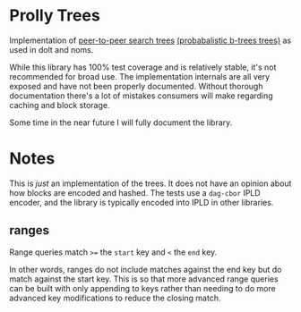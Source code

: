 # Prolly Trees

Implementation of [peer-to-peer search trees](https://0fps.net/2020/12/19/peer-to-peer-ordered-search-indexes/) [(probabalistic b-trees trees)](https://www.dolthub.com/blog/2020-04-01-how-dolt-stores-table-data/) as
used in dolt and noms.

While this library has 100% test coverage and is relatively stable, it's
not recommended for broad use. The implementation internals are all very
exposed and have not been properly documented. Without thorough documentation
there's a lot of mistakes consumers will make regarding caching and block
storage.

Some time in the near future I will fully document the library.

# Notes

This is *just* an implementation of the trees. It does not have an opinion about
how blocks are encoded and hashed. The tests use a `dag-cbor` IPLD encoder, and
the library is typically encoded into IPLD in other libraries.

## ranges

Range queries match `>=` the `start` key and `<` the `end` key.

In other words, ranges do not include matches against the end key
but do match against the start key. This is so that more advanced
range queries can be built with only appending to keys rather than
needing to do more advanced key modifications to reduce the closing
match.
